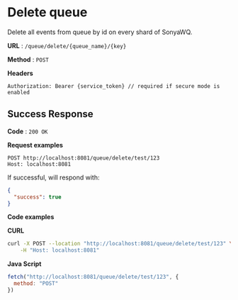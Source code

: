 # Delete queue

Delete all events from queue by id on every shard of SonyaWQ.

**URL** : `/queue/delete/{queue_name}/{key}`

**Method** : `POST`

**Headers**
```text
Authorization: Bearer {service_token} // required if secure mode is enabled
```

## Success Response

**Code** : `200 OK`

**Request examples**

```http request
POST http://localhost:8081/queue/delete/test/123
Host: localhost:8081
```

If successful, will respond with:

```json
{
  "success": true
}
```

**Code examples**

**CURL**
```bash
curl -X POST --location "http://localhost:8081/queue/delete/test/123" \
    -H "Host: localhost:8081"
```

**Java Script**
```js
fetch("http://localhost:8081/queue/delete/test/123", {
  method: "POST"
})
```
